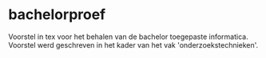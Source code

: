 # bachelorproef
Voorstel in tex voor het behalen van de bachelor toegepaste informatica. Voorstel werd geschreven in het kader van het vak 'onderzoekstechnieken'.
